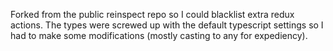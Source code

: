 Forked from the public reinspect repo so I could blacklist extra redux actions. The types were screwed up with the default typescript settings so I had to make some modifications (mostly casting to any for expediency).
